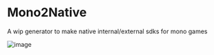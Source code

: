 # Mono2Native
A wip generator to make native internal/external sdks for mono games

![image]([https://github.com/Coopyy/Mono2Native/assets/26663693/6af6c148-ec8f-4231-adaf-3880aac1dc05](https://cdn.discordapp.com/attachments/1001857823833079909/1116536597328961616/image.png))
